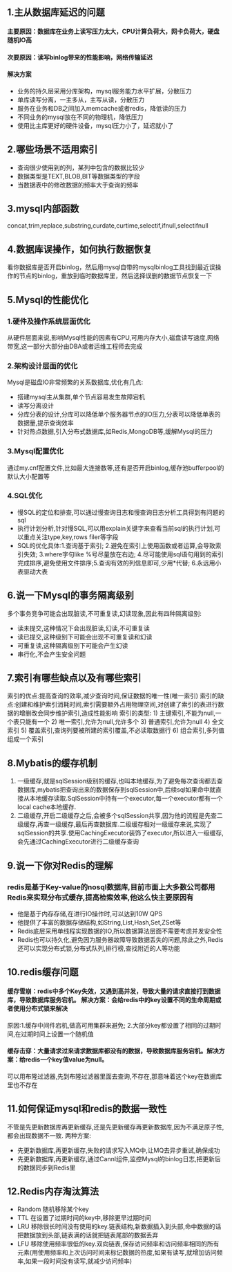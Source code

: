 ## 1.主从数据库延迟的问题
#### 主要原因：数据库在业务上读写压力太大，CPU计算负荷大，网卡负荷大，硬盘随机IO高
#### 次要原因：读写binlog带来的性能影响，网络传输延迟
#### 解决方案
 *  业务的持久层采用分库架构，mysql服务能力水平扩展，分散压力
 *  单库读写分离，一主多从，主写从读，分散压力
 *  服务在业务和DB之间加入memcache或者redis，降低读的压力
 *  不同业务的mysql放在不同的物理机，降低压力
 *  使用比主库更好的硬件设备，mysql压力小了，延迟就小了

## 2.哪些场景不适用索引
 * 查询很少使用到的列，某列中包含的数据比较少
 * 数据类型是TEXT,BLOB,BIT等数据类型的字段
 * 当数据表中的修改数据的频率大于查询的频率

## 3.mysql内部函数
concat,trim,replace,substring,curdate,curtime,selectif,ifnull,selectifnull

## 4.数据库误操作，如何执行数据恢复
看你数据库是否开启binlog，然后用mysql自带的mysqlbinlog工具找到最近误操作的节点的binlog，重放到临时数据库里，然后选择误删的数据节点恢复一下

## 5.Mysql的性能优化
### 1.硬件及操作系统层面优化
从硬件层面来说,影响Mysql性能的因素有CPU,可用内存大小,磁盘读写速度,网络带宽,这一部分大部分由DBA或者运维工程师去完成
### 2.架构设计层面的优化
Mysql是磁盘IO非常频繁的关系数据库,优化有几点:
* 搭建mysql主从集群,单个节点容易发生故障宕机
* 读写分离设计
* 分库分表的设计,分库可以降低单个服务器节点的IO压力,分表可以降低单表的数据量,提示查询效率
* 针对热点数据,引入分布式数据库,如Redis,MongoDB等,缓解Mysql的压力
### 3.Mysql配置优化
通过my.cnf配置文件,比如最大连接数等,还有是否开启binlog,缓存池bufferpool的默认大小配置等
### 4.SQL优化
* 慢SQL的定位和排查,可以通过慢查询日志和慢查询日志分析工具得到有问题的sql
* 执行计划分析,针对慢SQL,可以用explain关键字来查看当前sql的执行计划,可以重点关注type,key,rows filer等字段
* SQL的优化具体:1.查询基于索引; 2.避免在索引上使用函数或者运算,会导致索引失效; 3.where字句like %号尽量放在右边; 4.尽可能使用sql语句用到的索引完成排序,避免使用文件排序;5.查询有效的列信息即可,少用*代替; 6.永远用小表驱动大表

## 6.说一下Mysql的事务隔离级别
  多个事务竞争可能会出现脏读,不可重复读,幻读现象,因此有四种隔离级别:
  * 读未提交,这种情况下会出现脏读,幻读,不可重复读
  * 读已提交,这种级别下可能会出现不可重复读和幻读
  * 可重复读,这种隔离级别下可能会产生幻读
  * 串行化,不会产生安全问题

## 7.索引有哪些缺点以及有哪些索引
  索引的优点:提高查询的效率,减少查询时间,保证数据的唯一性(唯一索引)
  索引的缺点:创建和维护索引消耗时间,索引需要额外占用物理空间,对创建了索引的表进行数据的增删改会同步维护索引,造成性能影响
  索引的类型:
        1) 主键索引,不能为null,一个表只能有一个
        2) 唯一索引,允许为null,允许多个
        3) 普通索引,允许为null
        4) 全文索引
        5) 覆盖索引,查询列要被所建的索引覆盖,不必读取数据行
        6) 组合索引,多列值组成一个索引

## 8.Mybatis的缓存机制
  1) 一级缓存,就是sqlSession级别的缓存,也叫本地缓存,为了避免每次查询都去查数据库,mybatis把查询出来的数据保存到sqlSession中,后续sql如果命中就直接从本地缓存读取.SqlSession中持有一个executor,每一个executor都有一个local cache本地缓存.
  2) 二级缓存,开启二级缓存之后,会被多个sqlSession共享,因为他的流程是先查二级缓存,再查一级缓存,最后再查数据库.二级缓存相对一级缓存来说,实现了sqlSession的共享.使用CachingExecutor装饰了executor,所以进入一级缓存,会先通过CachingExecutor进行二级缓存查询
  
## 9.说一下你对Redis的理解
### redis是基于Key-value的nosql数据库,目前市面上大多数公司都用Redis来实现分布式缓存,提高检索效率,他这么快主要原因有
* 他是基于内存存储,在进行IO操作时,可以达到10W QPS
* 他提供了丰富的数据存储结构,如String,List,Hash,Set,ZSet等
* Redis底层采用单线程实现数据的IO,所以数据算法层面不需要考虑并发安全性
* Redis也可以持久化,避免因为服务器故障导致数据丢失的问题,除此之外,Redis还可以实现分布式锁,分布式队列,排行榜,查找附近的人等功能

## 10.redis缓存问题
#### 缓存雪崩：redis中多个Key失效，又遇到高并发，导致大量的请求直接打到数据库，导致数据库服务宕机。 解决方案：会给redis中的key设置不同的生命周期或者使用分布式锁来解决
原因:1.缓存中间件宕机,做高可用集群来避免; 2.大部分key都设置了相同的过期时间,在过期时间上设置一个随机值
#### 缓存击穿：大量请求过来请求数据库都没有的数据，导致数据库服务宕机。解决方案：给redis一个key值value为null。
可以用布隆过滤器,先到布隆过滤器里面去查询,不存在,那意味着这个key在数据库里也不存在

## 11.如何保证mysql和redis的数据一致性
不管是先更新数据库再更新缓存,还是先更新缓存再更新数据库,因为不满足原子性,都会出现数据不一致.
两种方案:
 * 先更新数据库,再更新缓存,失败的请求写入MQ中,让MQ去异步重试,确保成功
 * 先更新数据库,再更新缓存,通过Cannl组件,监控Mysql的binlog日志,把更新后的数据同步到Redis里

## 12.Redis内存淘汰算法
 * Random 随机移除某个key
 * TTL 在设置了过期时间的key中,移除更早过期时间
 * LRU 移除很长时间没有使用的key.链表结构,新数据插入到头部,命中数据的话把数据放到头部,链表满的话就把链表尾部的数据丢弃
 * LFU 移除使用频率很低的key.双向链表,保存访问频率和访问频率相同的所有元素(用使用频率和上次访问时间来标记数据的热度,如果有读写,就增加访问频率,如果一段时间没有读写,就减少访问频率)
   

